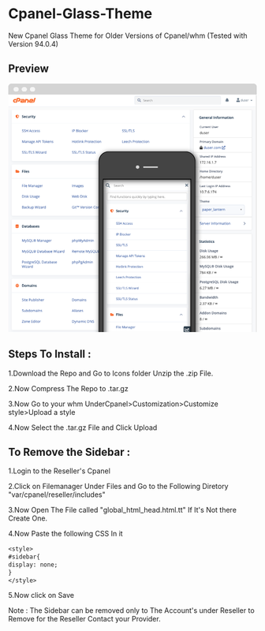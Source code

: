 # Cpanel-Glass-Theme
New Cpanel Glass Theme for Older Versions of Cpanel/whm (Tested with Version 94.0.4)

## Preview
<img src="https://raw.githubusercontent.com/Infinitz-1187/Cpanel-Glass-Theme/main/preview.png">

## Steps To Install :

1.Download the Repo and Go to Icons folder Unzip the .zip File.

2.Now Compress The Repo to .tar.gz

3.Now Go to your whm UnderCpanel>Customization>Customize style>Upload a style

4.Now Select the .tar.gz File and Click Upload
## To Remove the Sidebar :
1.Login to the Reseller's Cpanel

2.Click on Filemanager Under Files and Go to the Following Diretory "var/cpanel/reseller/includes"

3.Now Open The File called "global_html_head.html.tt" If It's Not there Create One.

4.Now Paste the following CSS In it
```
<style>
#sidebar{
display: none;
}
</style>
```
5.Now click on Save

Note : The Sidebar can be removed only to The Account's under Reseller to Remove for the Reseller Contact your Provider.
